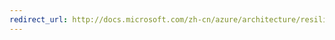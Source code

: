 ```yaml
---
redirect_url: http://docs.microsoft.com/zh-cn/azure/architecture/resiliency/recovery-data-corruption
---
```

